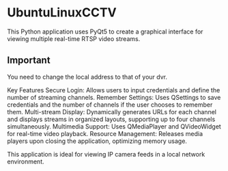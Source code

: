 # UbuntuLinuxCCTV
This Python application uses PyQt5 to create a graphical interface for viewing multiple real-time RTSP video streams.

## Important
You need to change the local address to that of your dvr.

Key Features
Secure Login: Allows users to input credentials and define the number of streaming channels.
Remember Settings: Uses QSettings to save credentials and the number of channels if the user chooses to remember them.
Multi-stream Display: Dynamically generates URLs for each channel and displays streams in organized layouts, supporting up to four channels simultaneously.
Multimedia Support: Uses QMediaPlayer and QVideoWidget for real-time video playback.
Resource Management: Releases media players upon closing the application, optimizing memory usage.

This application is ideal for viewing IP camera feeds in a local network environment.



